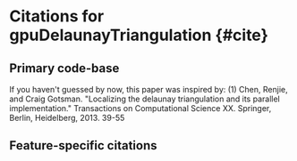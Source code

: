 # Citations for gpuDelaunayTriangulation {#cite}

## Primary code-base

If you haven't guessed by now, this paper was inspired by:
(1) Chen, Renjie, and Craig Gotsman. "Localizing the delaunay triangulation and its parallel implementation." Transactions on Computational Science XX. Springer, Berlin, Heidelberg, 2013. 39-55

## Feature-specific citations

